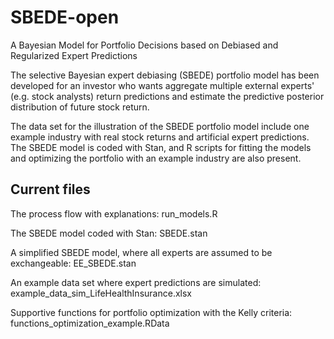 # SBEDE-open
A Bayesian Model for Portfolio Decisions based on Debiased and Regularized Expert Predictions

The selective Bayesian expert debiasing (SBEDE) portfolio model has been developed for an investor who wants aggregate multiple external experts' (e.g. stock analysts) return predictions and estimate the predictive posterior distribution of future stock return.

The data set for the illustration of the SBEDE portfolio model include one example industry with real stock returns and artificial expert predictions. The SBEDE model is coded with Stan, and R scripts for fitting the models and optimizing the portfolio with an example industry are also present.

## Current files
The process flow with explanations: run_models.R

The SBEDE model coded with Stan: SBEDE.stan

A simplified SBEDE model, where all experts are assumed to be exchangeable: EE_SBEDE.stan

An example data set where expert predictions are simulated: example_data_sim_LifeHealthInsurance.xlsx

Supportive functions for portfolio optimization with the Kelly criteria: functions_optimization_example.RData

